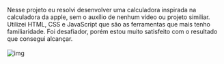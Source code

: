 Nesse projeto eu resolvi desenvolver uma calculadora inspirada na calculadora da apple, sem o auxílio de nenhum vídeo ou projeto similiar. Utilizei HTML, CSS e JavaScript que são as ferramentas que mais tenho familiaridade.
Foi desafiador, porém estou muito satisfeito com o resultado que consegui alcançar. 
<br>
<br>
![img](https://user-images.githubusercontent.com/56324622/214623748-e89bb64b-68ca-423f-b804-2ac3f5fa93e2.png)

